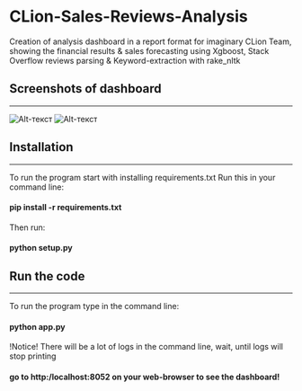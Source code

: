 # CLion-Sales-Reviews-Analysis
Creation of analysis dashboard in a report format for imaginary CLion Team, showing the financial results & sales forecasting using Xgboost, Stack Overflow reviews parsing &amp; Keyword-extraction with rake_nltk

## Screenshots of dashboard
-----
![Alt-текст](https://i.ibb.co/kSf7V5s/Screenshot-2022-06-13-at-19-04-01.png "Заглавная страница")
![Alt-текст](https://i.ibb.co/VBkGqhm/Screenshot-2022-06-13-at-19-04-16.png "Страница с прогнозом выручки")


## Installation
--------------
To run the program start with installing requirements.txt
Run this in your command line:
#### pip install -r requirements.txt

Then run:

#### python setup.py


## Run the code
---------------------
To run the program type in the command line:

#### python app.py

!Notice! There will be a lot of logs in the command line, wait, until logs will stop printing

#### go to http:/localhost:8052 on your web-browser to see the dashboard!
